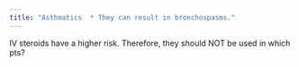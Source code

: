 ```yaml
---
title: "Asthmatics  * They can result in bronchospasms."
---
```

IV steroids have a higher risk. Therefore, they should NOT be used in which pts?

